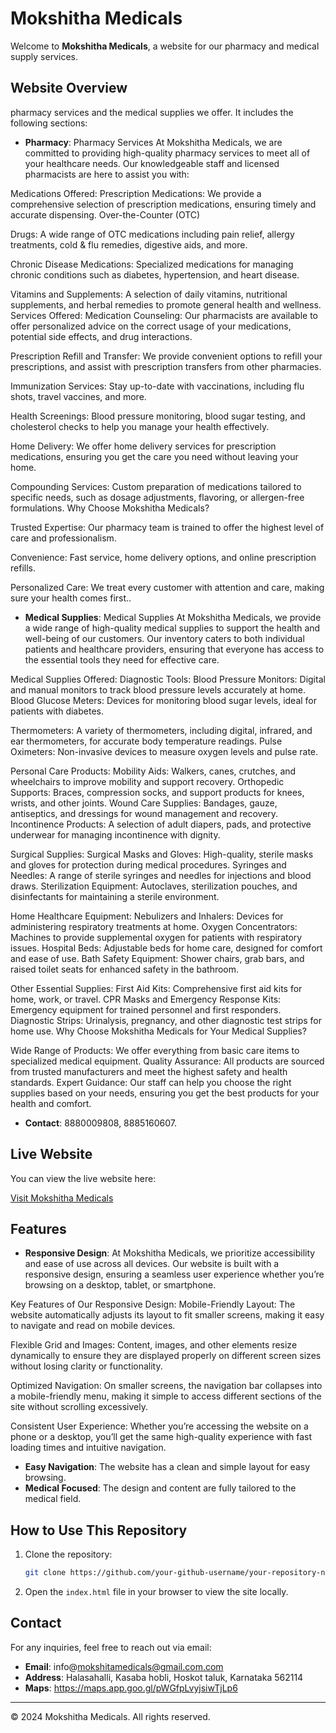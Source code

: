 # Mokshitha Medicals

Welcome to **Mokshitha Medicals**, a website for our pharmacy and medical supply services.

## Website Overview

pharmacy services and the medical supplies we offer. It includes the following sections:

- **Pharmacy**: Pharmacy Services 
At Mokshitha Medicals, we are committed to providing high-quality pharmacy services to meet all of your healthcare needs. Our knowledgeable staff and licensed pharmacists are here to assist you with:

Medications Offered:
Prescription Medications: We provide a comprehensive selection of prescription medications, ensuring timely and accurate dispensing.
Over-the-Counter (OTC) 

Drugs: A wide range of OTC medications including pain relief, allergy treatments, cold & flu remedies, digestive aids, and more.

Chronic Disease Medications: Specialized medications for managing chronic conditions such as diabetes, hypertension, and heart disease.

Vitamins and Supplements: A selection of daily vitamins, nutritional supplements, and herbal remedies to promote general health and wellness.
Services Offered:
Medication Counseling: Our pharmacists are available to offer personalized advice on the correct usage of your medications, potential side effects, and drug interactions.

Prescription Refill and Transfer: We provide convenient options to refill your prescriptions, and assist with prescription transfers from other pharmacies.

Immunization Services: Stay up-to-date with vaccinations, including flu shots, travel vaccines, and more.

Health Screenings: Blood pressure monitoring, blood sugar testing, and cholesterol checks to help you manage your health effectively.

Home Delivery: We offer home delivery services for prescription medications, ensuring you get the care you need without leaving your home.

Compounding Services: Custom preparation of medications tailored to specific needs, such as dosage adjustments, flavoring, or allergen-free formulations.
Why Choose Mokshitha Medicals?

Trusted Expertise: Our pharmacy team is trained to offer the highest level of care and professionalism.

Convenience: Fast service, home delivery options, and online prescription refills.

Personalized Care: We treat every customer with attention and care, making sure your health comes first..

- **Medical Supplies**: Medical Supplies
At Mokshitha Medicals, we provide a wide range of high-quality medical supplies to support the health and well-being of our customers. Our inventory caters to both individual patients and healthcare providers, ensuring that everyone has access to the essential tools they need for effective care.

Medical Supplies Offered:
Diagnostic Tools:
Blood Pressure Monitors: Digital and manual monitors to track blood pressure levels accurately at home.
Blood Glucose Meters: Devices for monitoring blood sugar levels, ideal for patients with diabetes.

Thermometers: A variety of thermometers, including digital, infrared, and ear thermometers, for accurate body temperature readings.
Pulse Oximeters: Non-invasive devices to measure oxygen levels and pulse rate.

Personal Care Products:
Mobility Aids: Walkers, canes, crutches, and wheelchairs to improve mobility and support recovery.
Orthopedic Supports: Braces, compression socks, and support products for knees, wrists, and other joints.
Wound Care Supplies: Bandages, gauze, antiseptics, and dressings for wound management and recovery.
Incontinence Products: A selection of adult diapers, pads, and protective underwear for managing incontinence with dignity.

Surgical Supplies:
Surgical Masks and Gloves: High-quality, sterile masks and gloves for protection during medical procedures.
Syringes and Needles: A range of sterile syringes and needles for injections and blood draws.
Sterilization Equipment: Autoclaves, sterilization pouches, and disinfectants for maintaining a sterile environment.

Home Healthcare Equipment:
Nebulizers and Inhalers: Devices for administering respiratory treatments at home.
Oxygen Concentrators: Machines to provide supplemental oxygen for patients with respiratory issues.
Hospital Beds: Adjustable beds for home care, designed for comfort and ease of use.
Bath Safety Equipment: Shower chairs, grab bars, and raised toilet seats for enhanced safety in the bathroom.

Other Essential Supplies:
First Aid Kits: Comprehensive first aid kits for home, work, or travel.
CPR Masks and Emergency Response Kits: Emergency equipment for trained personnel and first responders.
Diagnostic Strips: Urinalysis, pregnancy, and other diagnostic test strips for home use.
Why Choose Mokshitha Medicals for Your Medical Supplies?

Wide Range of Products: We offer everything from basic care items to specialized medical equipment.
Quality Assurance: All products are sourced from trusted manufacturers and meet the highest safety and health standards.
Expert Guidance: Our staff can help you choose the right supplies based on your needs, ensuring you get the best products for your health and comfort.

- **Contact**: 8880009808, 8885160607.

## Live Website

You can view the live website here:

[Visit Mokshitha Medicals](https://your-github-username.github.io/your-repository-name/)

## Features

- **Responsive Design**: At Mokshitha Medicals, we prioritize accessibility and ease of use across all devices. Our website is built with a responsive design, ensuring a seamless user experience whether you’re browsing on a desktop, tablet, or smartphone.

Key Features of Our Responsive Design:
Mobile-Friendly Layout: The website automatically adjusts its layout to fit smaller screens, making it easy to navigate and read on mobile devices.

Flexible Grid and Images: Content, images, and other elements resize dynamically to ensure they are displayed properly on different screen sizes without losing clarity or functionality.

Optimized Navigation: On smaller screens, the navigation bar collapses into a mobile-friendly menu, making it simple to access different sections of the site without scrolling excessively.

Consistent User Experience: Whether you’re accessing the website on a phone or a desktop, you’ll get the same high-quality experience with fast loading times and intuitive navigation.
- **Easy Navigation**: The website has a clean and simple layout for easy browsing.
- **Medical Focused**: The design and content are fully tailored to the medical field.

## How to Use This Repository

1. Clone the repository:
    ```bash
    git clone https://github.com/your-github-username/your-repository-name.git
    ```

2. Open the `index.html` file in your browser to view the site locally.

## Contact

For any inquiries, feel free to reach out via email:
- **Email**: info@mokshitamedicals@gmail.com.com
- **Address**: Halasahalli, Kasaba hobli, Hoskot taluk, Karnataka 562114
- **Maps**: https://maps.app.goo.gl/pWGfpLvyjsiwTjLp6

---

© 2024 Mokshitha Medicals. All rights reserved.
